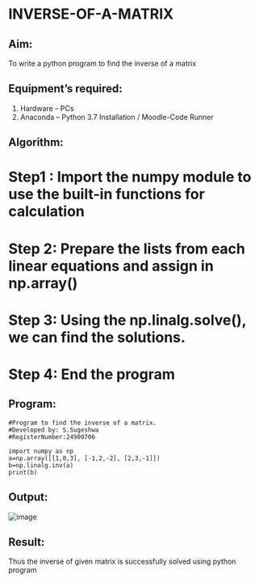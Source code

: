 # INVERSE-OF-A-MATRIX
## Aim:
To write a python program to find the inverse of a matrix
## Equipment’s required:
1. 	Hardware – PCs
2. 	Anaconda – Python 3.7 Installation / Moodle-Code Runner
## Algorithm:
# Step1 : Import the numpy module to use the built-in functions for calculation
# Step 2: Prepare the lists from each linear equations and assign in np.array()
# Step 3: Using the np.linalg.solve(), we can find the solutions.
# Step 4: End the program

## Program:
~~~
#Program to find the inverse of a matrix.
#Developed by: S.Sugeshwa
#RegisterNumber:24900706

import numpy as np
a=np.array([[1,0,3], [-1,2,-2], [2,3,-1]])
b=np.linalg.inv(a)
print(b)
~~~
## Output:
![image](https://github.com/user-attachments/assets/463fec8c-c65b-40f3-b741-a883e5958fcf)

## Result:
Thus the inverse of given matrix is successfully solved using python program


